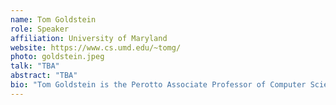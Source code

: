 ```yaml
---
name: Tom Goldstein
role: Speaker
affiliation: University of Maryland
website: https://www.cs.umd.edu/~tomg/
photo: goldstein.jpeg
talk: "TBA"
abstract: "TBA"
bio: "Tom Goldstein is the Perotto Associate Professor of Computer Science at University of Maryland. His research lies at the intersection of machine learning and optimization, and targets applications in computer vision and signal processing. He works at the boundary between theory and practice, leveraging mathematical foundations, complex models, and efficient hardware to build practical, high-performance systems. He design optimization methods for a wide range of platforms ranging from powerful cluster/cloud computing environments to resource limited integrated circuits and FPGAs. Before joining the faculty at Maryland, Tom completed his PhD in Mathematics at UCLA, and was a research scientist at Rice University and Stanford University. Tom has been the recipient of several awards, including SIAM’s DiPrima Prize, a DARPA Young Faculty Award, a JP Morgan Faculty Award, an Amazon Research Award, and a Sloan Fellowship."
---
```

